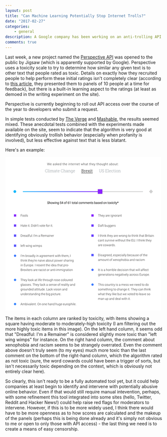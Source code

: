 ```yaml
---
layout: post
title: "Can Machine Learning Potentially Stop Internet Trolls?"
date: "2017-02-27"
categories:
    - general
description: A Google company has been working on an anti-trolling API.
comments: true
---
```


Last week, a new project named the [Perspective API](https://www.perspectiveapi.com/) was opened to the public by Jigsaw (which is apparently supported by Google). Perspective uses a toxicity scale to try to determine how similar any given text is to other text that people rated as toxic. Details on exactly how they recruited people to help perform these initial ratings isn't completely clear (according to [this article](http://www.theverge.com/2017/2/23/14713496/google-jigsaw-perspective-software-ai-machine-learning-developers), they presented them to panels of 10 people at a time for feedback), but there is a built-in learning aspect to the ratings (at least as demoed in the writing experiment on the site).

Perspective is currently beginning to roll out API access over the course of the year to developers who submit a request.

In simple tests conducted by [The Verge](http://www.theverge.com/2017/2/23/14713496/google-jigsaw-perspective-software-ai-machine-learning-developers) and [Mashable](http://mashable.com/2017/02/23/google-jigsaw-moderation-tool/), the results seemed mixed. These anecdotal tests combined with the experiments made available on the site, seem to indicate that the algorithm is very good at identifying obviously trollish behavior (especially when profanity is involved), but less effective against text that is less blatant.

Here's an example:

![](/images/posts/perspective.png)

The items in each column are ranked by toxicity, with items showing a square having moderate to moderately-high toxicity (I am filtering out the more highly toxic items in this image).  On the left hand column, it seems odd that "Dreadful: I'm a Remainer" is considered slightly more toxic than "left wing wimps" for instance. On the right hand column, the comment about xenophobia and racism seems to be strangely overrated. Even the comment above doesn't truly seem (to my eyes) much more toxic than the last comment on the bottom of the right-hand column, which the algorithm rated as not toxic (sure, the word cowards could have been a trigger of sorts, but isn't necessarily toxic depending on the context, which is obviously not entirely clear here).

So clearly, this isn't ready to be a fully automated tool yet, but it could help companies at least begin to identify and intervene with potentially abusive online behavior. Even if that would still require manual intevention, perhaps, with some refinement this tool integrated into some sites (hello, Twitter, Reddit and Hacker News!) could help raise red flags for moderators to intervene. However, if this is to be more widely used, I think there would have to be more openness as to how scores are calculated and the makeup of the panels (perhaps this is being done already and it's simply not obvious to me or open to only those with API access) - the last thing we need is to create a means of easy censorship.

